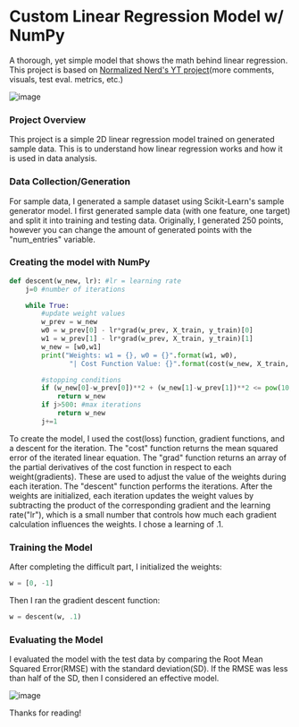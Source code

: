 # Custom Linear Regression Model w/ NumPy
A thorough, yet simple model that shows the math behind linear regression. This project is based on [Normalized Nerd's YT project](https://youtu.be/fnDO1s4fzi4?si=GIuv131ntvrPf2np)(more comments, visuals, test eval. metrics, etc.)

![image](https://github.com/user-attachments/assets/37105d32-34df-4e38-a633-0b8cbf9135e7)

### Project Overview
This project is a simple 2D linear regression model trained on generated sample data. This is to understand how linear regression works and how it is used in data analysis.

### Data Collection/Generation
For sample data, I generated a sample dataset using Scikit-Learn's sample generator model. I first generated sample data (with one feature, one target) and split it into training and testing data. Originally, I generated 250 points, however you can change the amount of generated points with the "num_entries" variable.

### Creating the model with NumPy
```py
def descent(w_new, lr): #lr = learning rate
    j=0 #number of iterations

    while True:
        #update weight values
        w_prev = w_new
        w0 = w_prev[0] - lr*grad(w_prev, X_train, y_train)[0]
        w1 = w_prev[1] - lr*grad(w_prev, X_train, y_train)[1]
        w_new = [w0,w1]
        print("Weights: w1 = {}, w0 = {}".format(w1, w0),
               "| Cost Function Value: {}".format(cost(w_new, X_train, y_train)))

        #stopping conditions
        if (w_new[0]-w_prev[0])**2 + (w_new[1]-w_prev[1])**2 <= pow(10, -6): #error threshold = 1e-6
            return w_new
        if j>500: #max iterations
            return w_new
        j+=1
```
To create the model, I used the cost(loss) function, gradient functions, and a descent for the iteration. The "cost" function returns the mean squared error of the iterated linear equation. The "grad" function returns an array of the partial derivatives of the cost function in respect to each weight(gradients). These are used to adjust the value of the weights during each iteration. The "descent" function performs the iterations. After the weights are initialized, each iteration updates the weight values by subtracting the product of the corresponding gradient and the learning rate("lr"), which is a small number that controls how much each gradient calculation influences the weights. I chose a learning of .1.

### Training the Model
After completing the difficult part, I initialized the weights:
```py
w = [0, -1]
```
Then I ran the gradient descent function:
```py
w = descent(w, .1)
```

### Evaluating the Model
I evaluated the model with the test data by comparing the Root Mean Squared Error(RMSE) with the standard deviation(SD). If the RMSE was less than half of the SD, then I considered an effective model.

![image](https://github.com/user-attachments/assets/778e2239-46e0-404c-af18-21353de71dea)

Thanks for reading!

